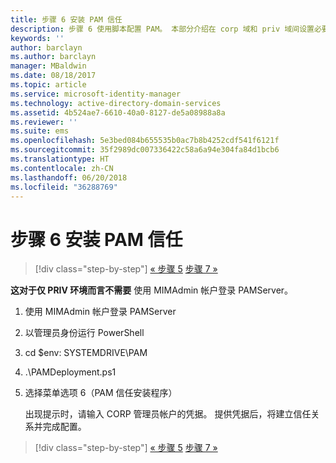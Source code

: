```yaml
---
title: 步骤 6 安装 PAM 信任
description: 步骤 6 使用脚本配置 PAM。 本部分介绍在 corp 域和 priv 域间设置必要的信任
keywords: ''
author: barclayn
ms.author: barclayn
manager: MBaldwin
ms.date: 08/18/2017
ms.topic: article
ms.service: microsoft-identity-manager
ms.technology: active-directory-domain-services
ms.assetid: 4b524ae7-6610-40a0-8127-de5a08988a8a
ms.reviewer: ''
ms.suite: ems
ms.openlocfilehash: 5e3bed084b655535b0ac7b8b4252cdf541f6121f
ms.sourcegitcommit: 35f2989dc007336422c58a6a94e304fa84d1bcb6
ms.translationtype: HT
ms.contentlocale: zh-CN
ms.lasthandoff: 06/20/2018
ms.locfileid: "36288769"
---
```

# <a name="step-6-set-up-the-pam-trust"></a>步骤 6 安装 PAM 信任

> [!div class="step-by-step"]
> [« 步骤 5](sp1-step5-configuring-pam.md)
> [步骤 7 »](sp1-step7-setup-sidhistory-sidfiltering.md)

**这对于仅 PRIV 环境而言不需要** 使用 MIMAdmin 帐户登录 PAMServer。

1. 使用 MIMAdmin 帐户登录 PAMServer
2. 以管理员身份运行 PowerShell
3. cd $env: SYSTEMDRIVE\PAM
4. .\PAMDeployment.ps1
5. 选择菜单选项 6（PAM 信任安装程序）

   出现提示时，请输入 CORP 管理员帐户的凭据。 提供凭据后，将建立信任关系并完成配置。

> [!div class="step-by-step"]
> [« 步骤 5](sp1-step5-configuring-pam.md)
> [步骤 7 »](sp1-step7-setup-sidhistory-sidfiltering.md)
